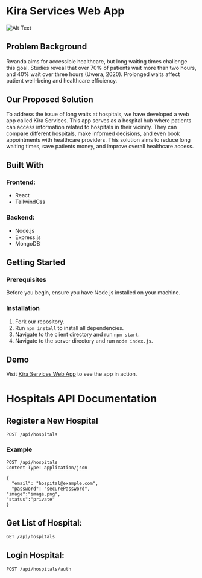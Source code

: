 
# Kira Services Web App

![Alt Text](https://encrypted-tbn0.gstatic.com/images?q=tbn:ANd9GcTlaM7f4RrgmZcsns7mNiKk2xGAKvbhg1U7OQ&usqp=CAU)


## Problem Background

Rwanda aims for accessible healthcare, but long waiting times challenge this goal. Studies reveal that over 70% of patients wait more than two hours, and 40% wait over three hours (Uwera, 2020). Prolonged waits affect patient well-being and healthcare efficiency.

## Our Proposed Solution

To address the issue of long waits at hospitals, we have developed a web app called Kira Services. This app serves as a hospital hub where patients can access information related to hospitals in their vicinity. They can compare different hospitals, make informed decisions, and even book appointments with healthcare providers. This solution aims to reduce long waiting times, save patients money, and improve overall healthcare access.

## Built With

### Frontend:

- React
- TailwindCss

### Backend:

- Node.js
- Express.js
- MongoDB

## Getting Started

### Prerequisites

Before you begin, ensure you have Node.js installed on your machine.

### Installation

1. Fork our repository.
2. Run `npm install` to install all dependencies.
3. Navigate to the client directory and run `npm start`.
4. Navigate to the server directory and run `node index.js`.

## Demo

Visit [Kira Services Web App](https://kiraserivices-client.onrender.com/) to see the app in action.


# Hospitals API Documentation

## Register a New Hospital

`POST /api/hospitals`

### Example

```http
POST /api/hospitals
Content-Type: application/json

{
  "email": "hospital@example.com",
  "password": "securePassword",
"image":"image.png",
"status":"private"
}
```

## Get List of Hospital:
`GET /api/hospitals`
## Login Hospital:
`POST /api/hospitals/auth`




